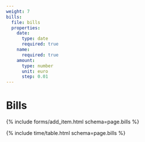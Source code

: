 ```yaml
---
weight: 7
bills:
  file: bills
  properties:
    date:
      type: date
      required: true
    name:
      required: true
    amount:
      type: number
      unit: euro
      step: 0.01
---
```


# Bills

{% include forms/add_item.html schema=page.bills %}

{% include time/table.html schema=page.bills %}
